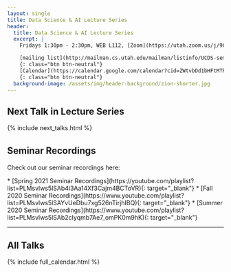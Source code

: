```yaml
---
layout: single
title: Data Science & AI Lecture Series
header:
  title: Data Science & AI Lecture Series
  excerpt: |
    Fridays 1:30pm - 2:30pm, WEB L112, [Zoom](https://utah.zoom.us/j/96005100565?pwd=WmFGN25RazZwV2NoMGE2dVFGMngyZz09)

    [mailing list](http://mailman.cs.utah.edu/mailman/listinfo/UCDS-seminar)
    {: class="btn btn-neutral"}
    [Calendar](https://calendar.google.com/calendar?cid=ZWtvbDd1bHFtMTRudjE1NWFuZ3V0MnJsZm9AZ3JvdXAuY2FsZW5kYXIuZ29vZ2xlLmNvbQ)
    {: class="btn btn-neutral"}
  background-image: /assets/img/header-background/zion-shorter.jpg
---
```


## Next Talk in Lecture Series

{% include next_talks.html %}

<h2 style="margin-top: 32px;">Seminar Recordings</h2>
<p style="margin-top: 0px;">Check out our seminar recordings here:</p>
* [Spring 2021 Seminar Recordings](https://youtube.com/playlist?list=PLMsvlws5lSAb4i3Aa14Xf3Cajm4BCToVR){: target="_blank"}
* [Fall 2020 Seminar Recordings](https://www.youtube.com/playlist?list=PLMsvlws5lSAYvUeDbu7xg526nTirjhIBQ){: target="_blank"}
* [Summer 2020 Seminar Recordings](https://www.youtube.com/playlist?list=PLMsvlws5lSAb2cIyqmb7Ae7_omPK0m9hK){: target="_blank"}

---

## All Talks

{% include full_calendar.html %}
